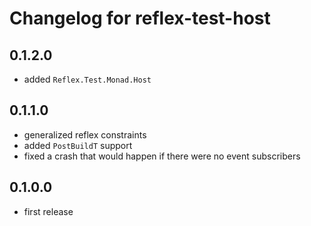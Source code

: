 # Changelog for reflex-test-host

## 0.1.2.0
- added `Reflex.Test.Monad.Host`

## 0.1.1.0
- generalized reflex constraints
- added `PostBuildT` support
- fixed a crash that would happen if there were no event subscribers

## 0.1.0.0
- first release
